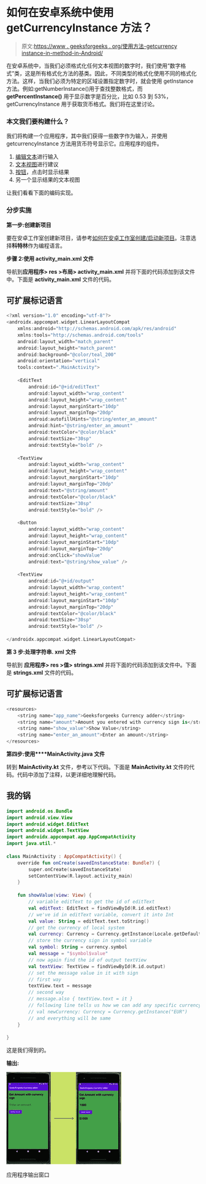 # 如何在安卓系统中使用 getCurrencyInstance 方法？

> 原文:[https://www . geeksforgeeks . org/使用方法-getcurrency instance-in-method-in-Android/](https://www.geeksforgeeks.org/how-to-use-getcurrencyinstance-method-in-android/)

在安卓系统中，当我们必须格式化任何文本视图的数字时，我们使用“数字格式”类，这是所有格式化方法的基类。因此，不同类型的格式化使用不同的格式化方法。这样，当我们必须为特定的区域设置指定数字时，就会使用 getInstance 方法。例如:getNumberInstance()用于查找整数格式，而 **getPercentInstance()** 用于显示数字是百分比，比如 0.53 到 53%，getCurrencyInstance 用于获取货币格式。我们将在这里讨论。

### **本文我们要构建什么？**

我们将构建一个应用程序，其中我们获得一些数字作为输入，并使用 getcurrencyInstance 方法用货币符号显示它。应用程序的组件。

1.  [编辑文本](https://www.geeksforgeeks.org/android-edittext-in-kotlin/)进行输入
2.  [文本视图](https://www.geeksforgeeks.org/textview-in-kotlin/)进行建议
3.  [按钮](https://www.geeksforgeeks.org/button-in-kotlin/)，点击时显示结果
4.  另一个显示结果的文本视图

让我们看看下面的编码实现。

### **分步实施**

**第一步:创建新项目**

要在安卓工作室创建新项目，请参考[如何在安卓工作室创建/启动新项目](https://www.geeksforgeeks.org/android-how-to-create-start-a-new-project-in-android-studio/)。注意选择**科特林**作为编程语言。

**步骤 2:使用 activity_main.xml 文件**

导航到**应用程序> res >布局> activity_main.xml** 并将下面的代码添加到该文件中。下面是 **activity_main.xml** 文件的代码。

## 可扩展标记语言

```kt
<?xml version="1.0" encoding="utf-8"?>
<androidx.appcompat.widget.LinearLayoutCompat
    xmlns:android="http://schemas.android.com/apk/res/android"
    xmlns:tools="http://schemas.android.com/tools"
    android:layout_width="match_parent"
    android:layout_height="match_parent"
    android:background="@color/teal_200"
    android:orientation="vertical"
    tools:context=".MainActivity">

    <EditText
        android:id="@+id/editText"
        android:layout_width="wrap_content"
        android:layout_height="wrap_content"
        android:layout_marginStart="10dp"
        android:layout_marginTop="20dp"
        android:autofillHints="@string/enter_an_amount"
        android:hint="@string/enter_an_amount"
        android:textColor="@color/black"
        android:textSize="30sp"
        android:textStyle="bold" />

    <TextView
        android:layout_width="wrap_content"
        android:layout_height="wrap_content"
        android:layout_marginStart="10dp"
        android:layout_marginTop="20dp"
        android:text="@string/amount"
        android:textColor="@color/black"
        android:textSize="30sp"
        android:textStyle="bold" />

    <Button
        android:layout_width="wrap_content"
        android:layout_height="wrap_content"
        android:layout_marginStart="10dp"
        android:layout_marginTop="20dp"
        android:onClick="showValue"
        android:text="@string/show_value" />

    <TextView
        android:id="@+id/output"
        android:layout_width="wrap_content"
        android:layout_height="wrap_content"
        android:layout_marginStart="10dp"
        android:layout_marginTop="20dp"
        android:textColor="@color/black"
        android:textSize="30sp"
        android:textStyle="bold" />

</androidx.appcompat.widget.LinearLayoutCompat>
```

**第 3 步:处理字符串. xml 文件**

导航到 **应用程序> res >值> strings.xml** 并将下面的代码添加到该文件中。下面是 **strings.xml** 文件的代码。

## 可扩展标记语言

```kt
<resources>
    <string name="app_name">Geeksforgeeks Currency adder</string>
    <string name="amount">Amount you entered with currency sign is</string>
    <string name="show_value">Show Value</string>
    <string name="enter_an_amount">Enter an amount</string>
</resources>
```

**第四步:使用****MainActivity.java 文件**

转到 **MainActivity.kt** 文件，参考以下代码。下面是 **MainActivity.kt** 文件的代码。代码中添加了注释，以更详细地理解代码。

## 我的锅

```kt
import android.os.Bundle
import android.view.View
import android.widget.EditText
import android.widget.TextView
import androidx.appcompat.app.AppCompatActivity
import java.util.*

class MainActivity : AppCompatActivity() {
    override fun onCreate(savedInstanceState: Bundle?) {
        super.onCreate(savedInstanceState)
        setContentView(R.layout.activity_main)
    }

    fun showValue(view: View) {
        // variable editText to get the id of editText
        val editText: EditText = findViewById(R.id.editText)
        // we've id in editText variable, convert it into Int
        val value: String = editText.text.toString()
        // get the currency of local system
        val currency: Currency = Currency.getInstance(Locale.getDefault())
        // store the currency sign in symbol variable
        val symbol: String = currency.symbol
        val message = "$symbol$value"
        // now again find the id of output textView
        val textView: TextView = findViewById(R.id.output)
        // set the message value in it with sign
        // first way
        textView.text = message
        // second way
        // message.also { textView.text = it }
        // following line tells us how we can add any specific currency
        // val newCurrency: Currency = Currency.getInstance("EUR")
        // and everything will be same
    }

}
```

这是我们得到的。

**输出:**

![Output](img/a04d9855de6afdfdcc105afb2f1e35f1.png)

应用程序输出窗口